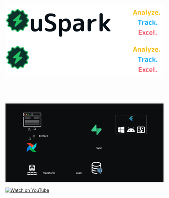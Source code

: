 <p align="center">
<img src="https://raw.githubusercontent.com/Mohammed-Khubaib/OuSpark/main/notifications/OuSparkLightMode.png#gh-light-mode-only">
<img src="https://raw.githubusercontent.com/Mohammed-Khubaib/OuSpark/main/notifications/OuSparkDarkMode.png#gh-dark-mode-only">
</p>
</br>
</br>
</br>


![OuSpark Trailer](./docs/assets/PipelineAnimationAirflow.gif)

[![Watch on YouTube](https://img.youtube.com/vi/1_JopwufiNY/hqdefault.jpg)](https://youtu.be/1_JopwufiNY)
